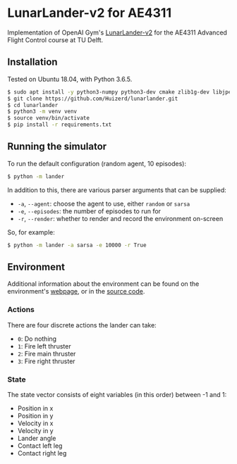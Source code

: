 # LunarLander-v2 for AE4311
Implementation of OpenAI Gym's [LunarLander-v2](https://gym.openai.com/envs/LunarLander-v2/) for the AE4311 Advanced Flight Control course at TU Delft.

## Installation
Tested on Ubuntu 18.04, with Python 3.6.5.
```bash
$ sudo apt install -y python3-numpy python3-dev cmake zlib1g-dev libjpeg-dev xvfb xorg-dev python3-opengl libboost-all-dev libsdl2-dev swig
$ git clone https://github.com/Huizerd/lunarlander.git
$ cd lunarlander
$ python3 -m venv venv
$ source venv/bin/activate
$ pip install -r requirements.txt
```

## Running the simulator
To run the default configuration (random agent, 10 episodes):
```bash
$ python -m lander
```
In addition to this, there are various parser arguments that can be supplied:
- `-a`, `--agent`: choose the agent to use, either `random` or `sarsa`
- `-e`, `--episodes`: the number of episodes to run for
- `-r`, `--render`: whether to render and record the environment on-screen

So, for example:
```bash
$ python -m lander -a sarsa -e 10000 -r True
```

## Environment
Additional information about the environment can be found on the environment's [webpage](https://gym.openai.com/envs/LunarLander-v2/), or in the [source code](https://github.com/openai/gym/blob/master/gym/envs/box2d/lunar_lander.py).
### Actions
There are four discrete actions the lander can take:
- `0`: Do nothing
- `1`: Fire left thruster
- `2`: Fire main thruster
- `3`: Fire right thruster

### State
The state vector consists of eight variables (in this order) between -1 and 1:
- Position in x
- Position in y
- Velocity in x
- Velocity in y
- Lander angle
- Contact left leg
- Contact right leg
